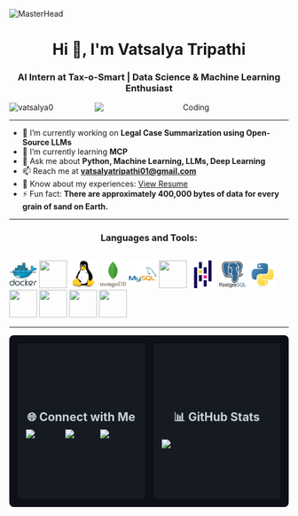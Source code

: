 ![MasterHead](https://t3.ftcdn.net/jpg/03/04/68/52/360_F_304685223_ttVGVAkC5JlfgEOTO8KYbN4tjnRqM715.jpg)

<h1 align="center">Hi 👋, I'm Vatsalya Tripathi</h1>
<h3 align="center">AI Intern at Tax-o-Smart | Data Science & Machine Learning Enthusiast</h3>

<p align="center">
  <img align="right" alt="Coding" width="350" src="https://miro.medium.com/v2/resize:fit:1358/1*TjXUGjDSTAR-H3O2M9M50A.gif">
</p>

<p align="left"> 
  <img src="https://komarev.com/ghpvc/?username=vatsalya0&label=Profile%20views&color=0e75b6&style=flat" alt="vatsalya0" />
</p>

---

- 🔭 I’m currently working on **Legal Case Summarization using Open-Source LLMs**  
- 🌱 I’m currently learning **MCP**  
- 💬 Ask me about **Python, Machine Learning, LLMs, Deep Learning**  
- 📫 Reach me at **vatsalyatripathi01@gmail.com**  
- 📄 Know about my experiences: [View Resume](https://drive.google.com/file/d/1nRVFsMGnv2ktFvoOaZRfbXj-xY5uoQbQ/view?usp=drivesdk)  
- ⚡ Fun fact: **There are approximately 400,000 bytes of data for every grain of sand on Earth.**

---

<h3 align="center">Languages and Tools:</h3>

<p align="center" style="display: flex; flex-wrap: wrap; justify-content: center; gap: 15px; padding: 0 20px;">
 
  <a href="https://www.docker.com/"><img src="https://raw.githubusercontent.com/devicons/devicon/master/icons/docker/docker-original-wordmark.svg" width="50" height="50"/></a>
  <a href="https://git-scm.com/"><img src="https://www.vectorlogo.zone/logos/git-scm/git-scm-icon.svg" width="50" height="50"/></a>
  <a href="https://www.linux.org/"><img src="https://raw.githubusercontent.com/devicons/devicon/master/icons/linux/linux-original.svg" width="50" height="50"/></a>
  <a href="https://www.mongodb.com/"><img src="https://raw.githubusercontent.com/devicons/devicon/master/icons/mongodb/mongodb-original-wordmark.svg" width="50" height="50"/></a>
  <a href="https://www.mysql.com/"><img src="https://raw.githubusercontent.com/devicons/devicon/master/icons/mysql/mysql-original-wordmark.svg" width="50" height="50"/></a>
  <a href="https://opencv.org/"><img src="https://www.vectorlogo.zone/logos/opencv/opencv-icon.svg" width="50" height="50"/></a>
  <a href="https://pandas.pydata.org/"><img src="https://raw.githubusercontent.com/devicons/devicon/master/icons/pandas/pandas-original.svg" width="50" height="50"/></a>
  <a href="https://www.postgresql.org"><img src="https://raw.githubusercontent.com/devicons/devicon/master/icons/postgresql/postgresql-original-wordmark.svg" width="50" height="50"/></a>
  <a href="https://www.python.org"><img src="https://raw.githubusercontent.com/devicons/devicon/master/icons/python/python-original.svg" width="50" height="50"/></a>
  <a href="https://pytorch.org/"><img src="https://www.vectorlogo.zone/logos/pytorch/pytorch-icon.svg" width="50" height="50"/></a>
  <a href="https://scikit-learn.org/"><img src="https://upload.wikimedia.org/wikipedia/commons/0/05/Scikit_learn_logo_small.svg" width="50" height="50"/></a>
  <a href="https://seaborn.pydata.org/"><img src="https://seaborn.pydata.org/_images/logo-mark-lightbg.svg" width="50" height="50"/></a>
  <a href="https://www.tensorflow.org"><img src="https://www.vectorlogo.zone/logos/tensorflow/tensorflow-icon.svg" width="50" height="50"/></a>
</p>

---
<!-- Two Cards Side by Side -->
<div style="display: flex; justify-content: space-between; align-items: stretch; gap: 15px; padding: 15px; background: #0D1117; border-radius: 8px; max-width: 1000px; margin: 0 auto;">

  <!-- Connect with Me Card -->
  <div style="flex: 1; text-align: center; padding: 15px; background: #161B22; border-radius: 6px; min-height: 250px; display: flex; flex-direction: column; justify-content: center;">
    <h3 style="color: #C9D1D9; font-size: 1.5em; margin-bottom: 10px;">🌐 Connect with Me</h3>
    <div style="display: flex; justify-content: center; gap: 15px;">
      <a href="https://linkedin.com/in/vatsalyat" target="_blank">
        <img src="https://raw.githubusercontent.com/rahuldkjain/github-profile-readme-generator/master/src/images/icons/Social/linked-in-alt.svg" alt="LinkedIn" style="height: 35px; width: 35px;">
      </a>
      <a href="https://kaggle.com/vatsalya01" target="_blank">
        <img src="https://raw.githubusercontent.com/rahuldkjain/github-profile-readme-generator/master/src/images/icons/Social/kaggle.svg" alt="Kaggle" style="height: 35px; width: 35px;">
      </a>
      <a href="https://instagram.com/vatsalya__0" target="_blank">
        <img src="https://raw.githubusercontent.com/rahuldkjain/github-profile-readme-generator/master/src/images/icons/Social/instagram.svg" alt="Instagram" style="height: 35px; width: 35px;">
      </a>
    </div>
  </div>

  <!-- GitHub Stats Card -->
  <div style="flex: 1; text-align: center; padding: 15px; background: #161B22; border-radius: 6px; min-height: 250px; display: flex; flex-direction: column; justify-content: center;">
    <h3 style="color: #C9D1D9; font-size: 1.5em; margin-bottom: 10px;">📊 GitHub Stats</h3>
    <img src="https://github-readme-stats.vercel.app/api/top-langs?username=vatsalya0&show_icons=true&locale=en&layout=compact&theme=dark&hide_border=true&card_width=400&bg_color=161B22&text_color=C9D1D9&title_color=58A6FF" alt="Top Languages" style="max-width: 100%; margin-top: 10px;">
  </div>

</div>
